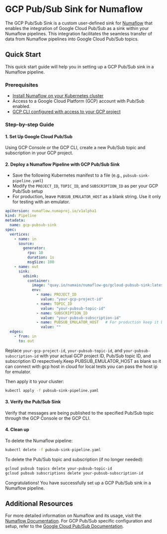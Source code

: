 # GCP Pub/Sub Sink for Numaflow

The GCP Pub/Sub Sink is a custom user-defined sink for [Numaflow](https://numaflow.numaproj.io/) that enables the integration of Google Cloud Pub/Sub as a sink within your Numaflow pipelines. This integration facilitates the seamless transfer of data from Numaflow pipelines into Google Cloud Pub/Sub topics.

## Quick Start
This quick start guide will help you in setting up a GCP Pub/Sub sink in a Numaflow pipeline.

### Prerequisites
* [Install Numaflow on your Kubernetes cluster](https://numaflow.numaproj.io/quick-start/)
* Access to a Google Cloud Platform (GCP) account with Pub/Sub enabled.
* [GCP CLI configured with access to your GCP project](https://cloud.google.com/sdk/docs/install)

### Step-by-step Guide

#### 1. Set Up Google Cloud Pub/Sub

Using GCP Console or the GCP CLI, create a new Pub/Sub topic and subscription in your GCP project.

#### 2. Deploy a Numaflow Pipeline with GCP Pub/Sub Sink

- Save the following Kubernetes manifest to a file (e.g., `pubsub-sink-pipeline.yaml`)
- Modify the `PROJECT_ID`, `TOPIC_ID`, and `SUBSCRIPTION_ID` as per your GCP Pub/Sub setup
- For production, leave `PUBSUB_EMULATOR_HOST` as a blank string. Use it only for testing with an emulator.


```yaml
apiVersion: numaflow.numaproj.io/v1alpha1
kind: Pipeline
metadata:
  name: gcp-pubsub-sink
spec:
  vertices:
    - name: in
      source:
        generator:
          rpu: 10
          duration: 1s
          msgSize: 100
    - name: out
      sink:
        udsink:
          container:
            image: "quay.io/numaio/numaflow-go/gcloud-pubsub-sink:latest"
            env:
              - name: PROJECT_ID
                value: "your-gcp-project-id"
              - name: TOPIC_ID
                value: "your-pubsub-topic-id"
              - name: SUBSCRIPTION_ID
                value: "your-pubsub-subscription-id"
              - name: PUBSUB_EMULATOR_HOST   # For production keep it blank string
                value: ""
  edges:
    - from: in
      to: out
```

Replace `your-gcp-project-id`, `your-pubsub-topic-id`, and `your-pubsub-subscription-id` with your actual GCP project ID, Pub/Sub topic ID, and subscription ID respectively.Keep PUBSUB_EMULATOR_HOST as blank so it can connect with gcp host in cloud
for local tests you can pass the host ip for emulator.

Then apply it to your cluster:
```bash
kubectl apply -f pubsub-sink-pipeline.yaml
```

#### 3. Verify the Pub/Sub Sink

Verify that messages are being published to the specified Pub/Sub topic through the GCP Console or the GCP CLI.

#### 4. Clean up

To delete the Numaflow pipeline:
```bash
kubectl delete -f pubsub-sink-pipeline.yaml
```

To delete the Pub/Sub topic and subscription (if no longer needed):
```bash
gcloud pubsub topics delete your-pubsub-topic-id
gcloud pubsub subscriptions delete your-pubsub-subscription-id
```

Congratulations! You have successfully set up a GCP Pub/Sub sink in a Numaflow pipeline.

## Additional Resources

For more detailed information on Numaflow and its usage, visit the [Numaflow Documentation](https://numaflow.numaproj.io/). For GCP Pub/Sub specific configuration and setup, refer to the [Google Cloud Pub/Sub Documentation](https://cloud.google.com/pubsub/docs).

